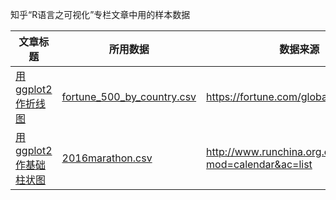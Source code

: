 知乎“R语言之可视化”专栏文章中用的样本数据

|文章标题|所用数据|数据来源|
|-----|------|-----|
|[用ggplot2作折线图](https://zhuanlan.zhihu.com/p/92770407)|[fortune_500_by_country.csv](https://github.com/bctclc/sample_data_for_R_viz/blob/master/fortune_500_by_country.csv)|https://fortune.com/global500/2019/|
|[用ggplot2作基础柱状图]()|[2016marathon.csv](https://github.com/bctclc/sample_data_for_R_viz/blob/master/2016marathon.csv)|http://www.runchina.org.cn/portal.php?mod=calendar&ac=list|
